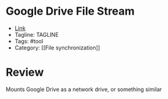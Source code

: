 # Google Drive File Stream
- [Link](https://support.google.com/a/answer/7491144?utm_medium=et&utm_source=aboutdrive&utm_content=getstarted&utm_campaign=en_us)
- Tagline: TAGLINE
- Tags: #tool
- Category: [[File synchronization]]

# Review
Mounts Google Drive as a network drive, or something similar
